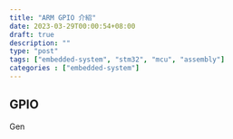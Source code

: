 ```yaml
---
title: "ARM GPIO 介紹"
date: 2023-03-29T00:00:54+08:00
draft: true
description: ""
type: "post"
tags: ["embedded-system", "stm32", "mcu", "assembly"]
categories : ["embedded-system"]
---
```


## GPIO

Gen